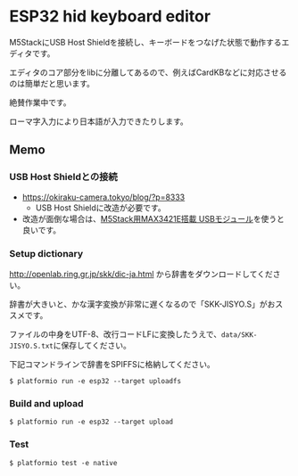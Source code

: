 # ESP32 hid keyboard editor

M5StackにUSB Host Shieldを接続し、キーボードをつなげた状態で動作するエディタです。

エディタのコア部分をlibに分離してあるので、例えばCardKBなどに対応させるのは簡単だと思います。


絶賛作業中です。

ローマ字入力により日本語が入力できたりします。

## Memo

### USB Host Shieldとの接続

- https://okiraku-camera.tokyo/blog/?p=8333
  - USB Host Shieldに改造が必要です。
- 改造が面倒な場合は、[M5Stack用MAX3421E搭載 USBモジュール](https://amzn.to/3D4Y7tX)を使うと良いです。


### Setup dictionary

http://openlab.ring.gr.jp/skk/dic-ja.html から辞書をダウンロードしてください。

辞書が大きいと、かな漢字変換が非常に遅くなるので「SKK-JISYO.S」がおススメです。

ファイルの中身をUTF-8、改行コードLFに変換したうえで、`data/SKK-JISYO.S.txt`に保存してください。

下記コマンドラインで辞書をSPIFFSに格納してください。

```
$ platformio run -e esp32 --target uploadfs
```

### Build and upload

```
$ platformio run -e esp32 --target upload
```

### Test

```
$ platformio test -e native
```
